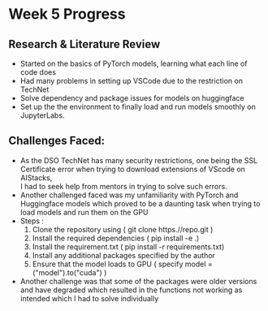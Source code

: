 
# Week 5 Progress

## Research & Literature Review 
- Started on the basics of PyTorch models, learning what each line of code does
- Had many problems in setting up VSCode due to the restriction on TechNet
- Solve dependency and package issues for models on huggingface
- Set up the the environment to finally load and run models smoothly on JupyterLabs.


## Challenges Faced:
- As the DSO TechNet has many security restrictions, one being the SSL Certificate error when trying to download extensions of VScode on AIStacks,\
  I had to seek help from mentors in trying to solve such errors.
- Another challenged faced was my unfamiliarity with PyTorch and Huggingface models which proved to be a daunting task when trying to load models and run them on the GPU
- Steps :
    1. Clone the repository using ( git clone https.//repo.git )
    2. Install the required dependencies ( pip install -e .)
    3. Install the requirement.txt ( pip install -r requirements.txt)
    4. Install any additional packages specified by the author
    5. Ensure that the model loads to GPU ( specify model = ("model").to("cuda") )
- Another challenge was that some of the packages were older versions and have degraded which resulted in the functions not working as intended which I had to solve individually
